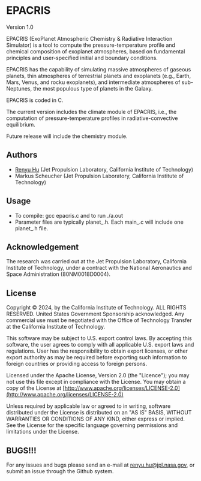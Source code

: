 # EPACRIS
Version 1.0

EPACRIS (ExoPlanet Atmospheric Chemistry & Radiative Interaction Simulator) is a tool to compute the pressure-temperature profile and chemical composition of exoplanet atmospheres, based on fundamental principles and user-specified initial and boundary conditions.

EPACRIS has the capability of simulating massive atmospheres of gaseous planets, thin atmospheres of terrestrial planets and exoplanets (e.g., Earth, Mars, Venus, and rocku exoplanets), and intermediate atmospheres of sub-Neptunes, the most populous type of planets in the Galaxy.

EPACRIS is coded in C.

The current version includes the climate module of EPACRIS, i.e., the computation of pressure-temperature profiles in radiative-convective equilibrium.

Future release will include the chemistry module.

## Authors
* [Renyu Hu](https://renyuplanet.github.io/) (Jet Propulsion Laboratory, California Institute of Technology)
* Markus Scheucher (Jet Propulsion Laboratory, California Institute of Technology)

## Usage
* To compile: gcc epacris.c and to run ./a.out
* Parameter files are typically planet_.h. Each main_.c will include one planet_.h file.

## Acknowledgement
The research was carried out at the Jet Propulsion Laboratory, California Institute of Technology, under a contract with the National Aeronautics and Space Administration (80NM0018D0004).

## License
Copyright © 2024, by the California Institute of Technology. ALL RIGHTS RESERVED. United States Government Sponsorship acknowledged. Any commercial use must be negotiated with the Office of Technology Transfer at the California Institute of Technology.

This software may be subject to U.S. export control laws. By accepting this software, the user agrees to comply with all applicable U.S. export laws and regulations. User has the responsibility to obtain export licenses, or other export authority as may be required before exporting such information to foreign countries or providing access to foreign persons.

Licensed under the Apache License, Version 2.0 (the "Licence");
you may not use this file except in compliance with the License.
You may obtain a copy of the License at
[http://www.apache.org/licenses/LICENSE-2.0](http://www.apache.org/licenses/LICENSE-2.0)

Unless required by applicable law or agreed to in writing, software
distributed under the License is distributed on an "AS IS" BASIS,
WITHOUT WARRANTIES OR CONDITIONS OF ANY KIND, either express or implied.
See the License for the specific language governing permissions and
limitations under the License.

## BUGS!!!
For any issues and bugs please send an e-mail at [renyu.hu@jpl.nasa.gov](renyu.hu@jpl.nasa.gov), or submit an issue through the Github system.
